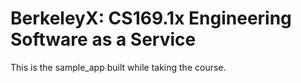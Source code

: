 # BerkeleyX: CS169.1x Engineering Software as a Service

This is the sample_app built while taking the course. 